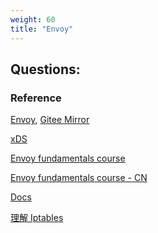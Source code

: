 ```yaml
---
weight: 60
title: "Envoy"
---
```



## Questions:










### Reference

[Envoy](https://github.com/envoyproxy/envoy),  [Gitee Mirror](https://gitee.com/mirrors/Envoy)

[xDS](https://www.envoyproxy.io/docs/envoy/latest/intro/arch_overview/operations/dynamic_configuration)

[Envoy fundamentals course](https://academy.tetrate.io/courses/envoy-fundamentals)

[Envoy fundamentals course - CN](https://academy.tetrate.io/courses/envoy-fundamentals-zh)

[Docs](https://www.envoyproxy.io/docs/envoy/latest/intro/intro)

[理解 Iptables](https://jimmysong.io/blog/understanding-iptables/)

[]()

[]()

[]()

[]()

[]()




